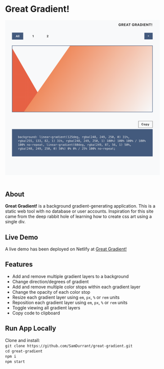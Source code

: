 # Great Gradient!

![screenshot of great gradient application](src/assets/great-gradient-screenshot.png)
<br>
<br>

## About

**Great Gradient!** is a background gradient-generating application. This is a static web tool with no database or user accounts. Inspiration for this site came from the deep rabbit hole of learning how to create css art using a single div.

## Live Demo

A live demo has been deployed on Netlify at [Great Gradient!](https://greatgradient.netlify.app/)

## Features

- Add and remove multiple gradient layers to a background
- Change direction/degrees of gradient
- Add and remove multiple color stops within each gradient layer
- Change the opacity of each color stop
- Resize each gradient layer using `em`, `px`, `%` or `rem` units
- Reposition each gradient layer using `em`, `px`, `%` or `rem` units
- Toggle viewing all gradient layers
- Copy code to clipboard

## Run App Locally

Clone and install:<br>
`git clone https://github.com/SamDurrant/great-gradient.git`  
`cd great-gradient`  
`npm i`  
`npm start`

